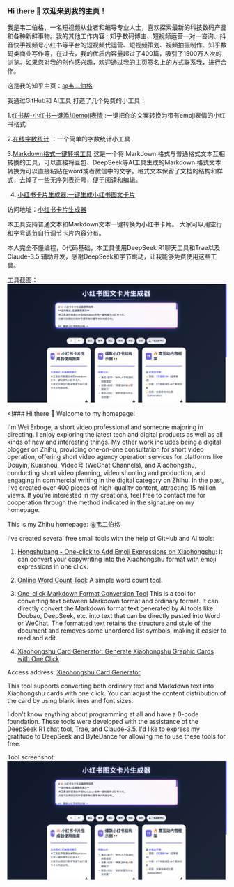 ### Hi there 👋 欢迎来到我的主页！

我是韦二伯格，一名短视频从业者和编导专业人士，喜欢探索最新的科技数码产品和各种新鲜事物。我的其他工作内容 : 知乎数码博主、短视频运营一对一咨询、抖音快手视频号小红书等平台的短视频代运营、短视频策划、视频拍摄制作、知乎数码类商业写作等，在过去，我的优质内容量超过了400篇，吸引了1500万人次的浏览。如果您对我的创作感兴趣，欢迎通过我的主页签名上的方式联系我，进行合作。

这是我的知乎主页：[@韦二伯格](https://www.zhihu.com/people/wei-shi-bo)

我通过GitHub和 AI工具 打造了几个免费的小工具：

1.[红书帮-小红书一键添加emoji表情](https://www.hongshubang.com)  :一键把你的文案转换为带有emoji表情的小红书格式

2.[在线字数统计](https://zishutongji.com/) ：一个简单的字数统计小工具

3.[Markdown格式一键转换工具](https://weierboge.github.io/markdowntool/) 这是一个将 Markdown 格式与普通格式文本互相转换的工具，可以直接将豆包、DeepSeek等AI工具生成的Markdown 格式文本转换为可以直接粘贴在word或者微信中的文字。格式文本保留了文档的结构和样式，去掉了一些无序列表符号，便于阅读和编辑。

4. [小红书卡片生成器:一键生成小红书图文卡片](https://weierboge.github.io/Redbookcard/)

访问地址：[小红书卡片生成器](https://weierboge.github.io/Redbookcard/)

本工具支持普通文本和Markdown文本一键转换为小红书卡片。 
大家可以用空行和字号调节自行调节卡片内容分布。

本人完全不懂编程，0代码基础，本工具使用DeepSeek R1聊天工具和Trae以及Claude-3.5 辅助开发，感谢DeepSeek和字节跳动，让我能够免费使用这些工具。

工具截图：
![image](https://github.com/weierboge/Redbookcard/blob/main/Redbookcardtool.png)


<!### Hi there 👋 Welcome to my homepage!

I'm Wei Erboge, a short video professional and someone majoring in directing. I enjoy exploring the latest tech and digital products as well as all kinds of new and interesting things. My other work includes being a digital blogger on Zhihu, providing one-on-one consultation for short video operation, offering short video agency operation services for platforms like Douyin, Kuaishou, Video号 (WeChat Channels), and Xiaohongshu, conducting short video planning, video shooting and production, and engaging in commercial writing in the digital category on Zhihu. In the past, I've created over 400 pieces of high-quality content, attracting 15 million views. If you're interested in my creations, feel free to contact me for cooperation through the method indicated in the signature on my homepage.

This is my Zhihu homepage: [@韦二伯格](https://www.zhihu.com/people/wei-shi-bo)

I've created several free small tools with the help of GitHub and AI tools:

1. [Hongshubang - One-click to Add Emoji Expressions on Xiaohongshu](https://www.hongshubang.com): It can convert your copywriting into the Xiaohongshu format with emoji expressions in one click.

2. [Online Word Count Tool](https://zishutongji.com/): A simple word count tool.

3. [One-click Markdown Format Conversion Tool](https://weierboge.github.io/markdowntool/) This is a tool for converting text between Markdown format and ordinary format. It can directly convert the Markdown format text generated by AI tools like Doubao, DeepSeek, etc. into text that can be directly pasted into Word or WeChat. The formatted text retains the structure and style of the document and removes some unordered list symbols, making it easier to read and edit.

4. [Xiaohongshu Card Generator: Generate Xiaohongshu Graphic Cards with One Click](https://weierboge.github.io/Redbookcard/)

Access address: [Xiaohongshu Card Generator](https://weierboge.github.io/Redbookcard/)

This tool supports converting both ordinary text and Markdown text into Xiaohongshu cards with one click. 
You can adjust the content distribution of the card by using blank lines and font sizes.

I don't know anything about programming at all and have a 0-code foundation. These tools were developed with the assistance of the DeepSeek R1 chat tool, Trae, and Claude-3.5. I'd like to express my gratitude to DeepSeek and ByteDance for allowing me to use these tools for free.

Tool screenshot:
![image](https://github.com/weierboge/Redbookcard/blob/main/Redbookcardtool.png) 
